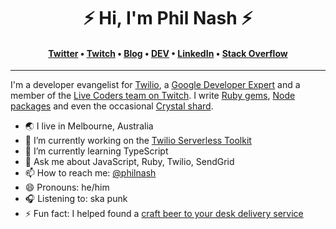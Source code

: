 <h1 align="center">⚡️ Hi, I'm Phil Nash ⚡️</h1>
<h4 align="center"><a href="https://twitter.com/philnash">Twitter</a> &bull; <a href="https://twitch.tv/phil_nash">Twitch</a> &bull; <a href="https://philna.sh">Blog</a> &bull; <a href="https://dev.to/philnash">DEV</a> &bull; <a href="https://www.linkedin.com/in/philnash/">LinkedIn</a> &bull; <a href="https://stackoverflow.com/users/28376/philnash">Stack Overflow</a></h4>

---

I'm a developer evangelist for [Twilio](https://www.twilio.com), a [Google Developer Expert](https://developers.google.com/community/experts/directory/profile/profile-phil_nash) and a member of the [Live Coders team on Twitch](https://www.twitch.tv/team/livecoders). I write [Ruby gems](https://rubygems.org/profiles/philnash), [Node packages](https://www.npmjs.com/~philnash) and even the occasional [Crystal shard](https://crystalshards.org/shards/github/philnash/crotp).


- 🌏 I live in Melbourne, Australia
- 🔭 I’m currently working on the [Twilio Serverless Toolkit](https://github.com/twilio-labs/serverless-toolkit)
- 🌱 I’m currently learning TypeScript
- 💬 Ask me about JavaScript, Ruby, Twilio, SendGrid
- 📫 How to reach me: [@philnash](https://twitter.com/philnash)
- 😄 Pronouns: he/him
- 🎧 Listening to: ska punk
- ⚡ Fun fact: I helped found a [craft beer to your desk delivery service](https://deskbeers.com/)
